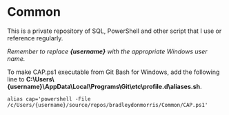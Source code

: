 # Common

This is a private repository of SQL, PowerShell and other script that I use or reference regularly.

*Remember to replace **{username}** with the appropriate Windows user name.*



To make CAP.ps1 executable from Git Bash for Windows, add the following line to **C:\Users\\{username}\AppData\Local\Programs\Git\etc\profile.d\aliases.sh**.

`alias cap='powershell -File /c/Users/{username}/source/repos/bradleydonmorris/Common/CAP.ps1'`
